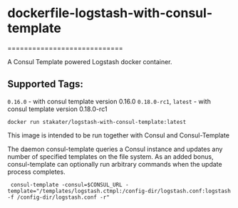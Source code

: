 # dockerfile-logstash-with-consul-template
============================

A Consul Template powered Logstash docker container.

## Supported Tags:
`0.16.0` - with consul template version 0.16.0
`0.18.0-rc1`, `latest` - with consul template version 0.18.0-rc1


`docker run stakater/logstash-with-consul-template:latest`

This image is intended to be run together with Consul and Consul-Template

The daemon consul-template queries a Consul instance and updates any number of specified templates on the file system. As an added bonus, consul-template can optionally run arbitrary commands when the update process completes.

```
 consul-template -consul=$CONSUL_URL -template="/templates/logstash.ctmpl:/config-dir/logstash.conf:logstash -f /config-dir/logstash.conf -r"
```
